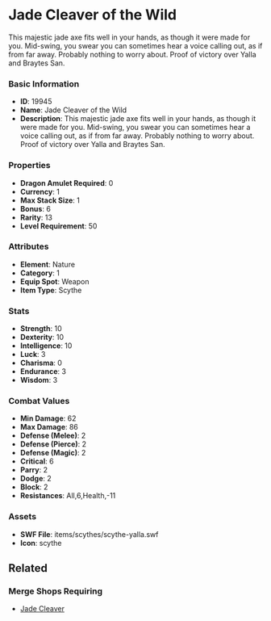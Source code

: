 # Jade Cleaver of the Wild

This majestic jade axe fits well in your hands, as though it were made for you. Mid-swing, you swear you can sometimes hear a voice calling out, as if from far away. Probably nothing to worry about. Proof of victory over Yalla and Braytes San.

### Basic Information

- **ID**: 19945
- **Name**: Jade Cleaver of the Wild
- **Description**: This majestic jade axe fits well in your hands, as though it were made for you. Mid-swing, you swear you can sometimes hear a voice calling out, as if from far away. Probably nothing to worry about. Proof of victory over Yalla and Braytes San.

### Properties

- **Dragon Amulet Required**: 0
- **Currency**: 1
- **Max Stack Size**: 1
- **Bonus**: 6
- **Rarity**: 13
- **Level Requirement**: 50

### Attributes

- **Element**: Nature
- **Category**: 1
- **Equip Spot**: Weapon
- **Item Type**: Scythe

### Stats

- **Strength**: 10
- **Dexterity**: 10
- **Intelligence**: 10
- **Luck**: 3
- **Charisma**: 0
- **Endurance**: 3
- **Wisdom**: 3

### Combat Values

- **Min Damage**: 62
- **Max Damage**: 86
- **Defense (Melee)**: 2
- **Defense (Pierce)**: 2
- **Defense (Magic)**: 2
- **Critical**: 6
- **Parry**: 2
- **Dodge**: 2
- **Block**: 2
- **Resistances**: All,6,Health,-11

### Assets

- **SWF File**: items/scythes/scythe-yalla.swf
- **Icon**: scythe

## Related

### Merge Shops Requiring

- [Jade Cleaver](../merge-shops/329-jade-cleaver.md)

